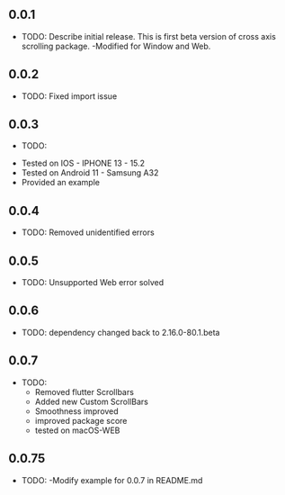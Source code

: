 ## 0.0.1

* TODO: Describe initial release.
This is first beta version of cross axis scrolling package.
  -Modified for Window and Web.
## 0.0.2
* TODO: Fixed import issue

## 0.0.3
* TODO: 
- Tested on IOS - IPHONE 13 - 15.2
- Tested on Android 11 - Samsung A32
- Provided an example 

## 0.0.4
* TODO:
Removed unidentified errors

## 0.0.5
* TODO:
  Unsupported Web error solved

## 0.0.6
* TODO:
  dependency changed back to 2.16.0-80.1.beta

## 0.0.7
* TODO:
  - Removed flutter Scrollbars
  - Added new Custom ScrollBars
  - Smoothness improved
  - improved package score
  - tested on macOS-WEB

## 0.0.75
* TODO:
  -Modify example for 0.0.7 in README.md
  
